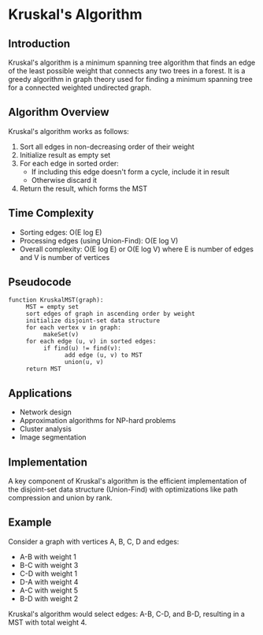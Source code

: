 # Kruskal's Algorithm

## Introduction
Kruskal's algorithm is a minimum spanning tree algorithm that finds an edge of the least possible weight that connects any two trees in a forest. It is a greedy algorithm in graph theory used for finding a minimum spanning tree for a connected weighted undirected graph.

## Algorithm Overview

Kruskal's algorithm works as follows:
1. Sort all edges in non-decreasing order of their weight
2. Initialize result as empty set
3. For each edge in sorted order:
    - If including this edge doesn't form a cycle, include it in result
    - Otherwise discard it
4. Return the result, which forms the MST

## Time Complexity
- Sorting edges: O(E log E)
- Processing edges (using Union-Find): O(E log V)
- Overall complexity: O(E log E) or O(E log V) where E is number of edges and V is number of vertices

## Pseudocode
```
function KruskalMST(graph):
     MST = empty set
     sort edges of graph in ascending order by weight
     initialize disjoint-set data structure
     for each vertex v in graph:
          makeSet(v)
     for each edge (u, v) in sorted edges:
          if find(u) != find(v):
                add edge (u, v) to MST
                union(u, v)
     return MST
```

## Applications
- Network design
- Approximation algorithms for NP-hard problems
- Cluster analysis
- Image segmentation

## Implementation
A key component of Kruskal's algorithm is the efficient implementation of the disjoint-set data structure (Union-Find) with optimizations like path compression and union by rank.

## Example
Consider a graph with vertices A, B, C, D and edges:
- A-B with weight 1
- B-C with weight 3
- C-D with weight 1
- D-A with weight 4
- A-C with weight 5
- B-D with weight 2

Kruskal's algorithm would select edges: A-B, C-D, and B-D, resulting in a MST with total weight 4.